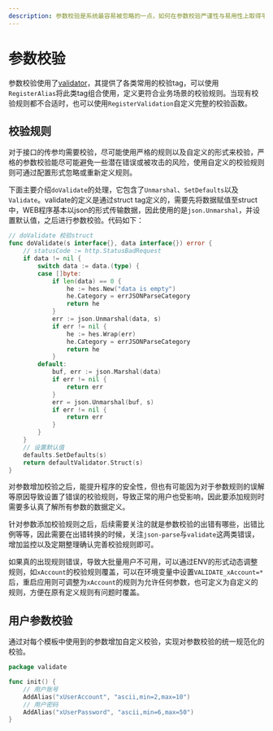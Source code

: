 ```yaml
---
description: 参数校验是系统最容易被忽略的一点，如何在参数校验严谨性与易用性上取得平衡则是需要考虑的一大重点
---
```


# 参数校验

参数校验使用了[validator](https://github.com/go-playground/validator)，其提供了各类常用的校验tag，可以使用`RegisterAlias`将此类tag组合使用，定义更符合业务场景的校验规则。当现有校验规则都不合适时，也可以使用`RegisterValidation`自定义完整的校验函数。

## 校验规则

对于接口的传参均需要校验，尽可能使用严格的规则以及自定义的形式来校验，严格的参数校验能尽可能避免一些潜在错误或被攻击的风险，使用自定义的校验规则则可通过配置形式忽略或重新定义规则。

下面主要介绍`doValidate`的处理，它包含了`Unmarshal`、`SetDefaults`以及`Validate`。validate的定义是通过struct tag定义的，需要先将数据赋值至struct中，WEB程序基本以json的形式传输数据，因此使用的是`json.Unmarshal`，并设置默认值，之后进行参数校验。代码如下：

```go
// doValidate 校验struct
func doValidate(s interface{}, data interface{}) error {
	// statusCode := http.StatusBadRequest
	if data != nil {
		switch data := data.(type) {
		case []byte:
			if len(data) == 0 {
				he := hes.New("data is empty")
				he.Category = errJSONParseCategory
				return he
			}
			err := json.Unmarshal(data, s)
			if err != nil {
				he := hes.Wrap(err)
				he.Category = errJSONParseCategory
				return he
			}
		default:
			buf, err := json.Marshal(data)
			if err != nil {
				return err
			}
			err = json.Unmarshal(buf, s)
			if err != nil {
				return err
			}
		}
	}
	// 设置默认值
	defaults.SetDefaults(s)
	return defaultValidator.Struct(s)
}
```

对参数增加校验之后，能提升程序的安全性，但也有可能因为对于参数规则的误解等原因导致设置了错误的校验规则，导致正常的用户也受影响，因此要添加规则时需要多认真了解所有参数的数据定义。

针对参数添加校验规则之后，后续需要关注的就是参数校验的出错有哪些，出错比例等等，因此需要在出错转换的时候，关注`json-parse`与`validate`这两类错误，增加监控以及定期整理确认完善校验规则即可。

如果真的出现规则错误，导致大批量用户不可用，可以通过ENV的形式动态调整规则，如`xAccount`的校验规则覆盖，可以在环境变量中设置`VALIDATE_xAccount=*`后，重启应用则可调整为`xAccount`的规则为允许任何参数，也可定义为自定义的规则，方便在原有定义规则有问题时覆盖。

## 用户参数校验

通过对每个模板中使用到的参数增加自定义校验，实现对参数校验的统一规范化的校验。

```go
package validate

func init() {
	// 用户账号
	AddAlias("xUserAccount", "ascii,min=2,max=10")
	// 用户密码
	AddAlias("xUserPassword", "ascii,min=6,max=50")
}
```